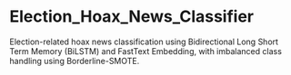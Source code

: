 # Election_Hoax_News_Classifier
Election-related hoax news classification using Bidirectional Long Short Term Memory (BiLSTM) and FastText Embedding, with imbalanced class handling using Borderline-SMOTE.
